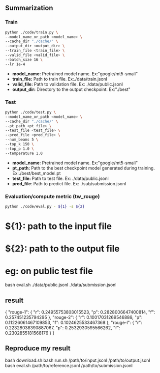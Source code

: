 ## Summarization
### Train
``` bash
python ./code/train.py \
--model_name_or_path <model_name> \
--cache_dir "./cache/" \
--output_dir <output_dir> \
--train_file <train_file> \
--valid_file <valid_file> \
--batch_size 16 \
--lr 1e-4
```
* **model_name:** Pretrained model name. Ex:"google/mt5-small"
* **train_file:** Path to train file. Ex:./data/train.jsonl 
* **valid_file:** Path to validation file. Ex: ./data/public.jsonl
* **output_dir:** Directory to the output checkpoint. Ex:"./best"

### Test
``` bash
python ./code/test.py \
--model_name_or_path <model_name> \
--cache_dir "./cache/" \
--pt_path <pt_file> \
--test_file <test_file> \
--pred_file <pred_file> \
--num_beams 5 \
--top_k 150 \
--top_p 1.0 \
--temperature 1.0
```
* **model_name:** Pretrained model name. Ex:"google/mt5-small"
* **pt_path:** Path to the best checkpoint model generated during training. Ex:./best/best_model.pt
* **test_file:** Path to test file. Ex: ./data/public.jsonl
* **pred_file**: Path to predict file. Ex: ./sub/submission.jsonl


### Evaluation/compute metric (tw_rouge)
``` bash
python ./code/eval.py - ${1} -s ${2}
``` 
# ${1}: path to the input file
# ${2}: path to the output file

# eg: on public test file
bash eval.sh ./data/public.jsonl ./data/submission.jsonl
## result 
{
  "rouge-1": {
    "r": 0.24955753803015523,
    "p": 0.2828006647400814,
    "f": 0.257451235794295
  },
  "rouge-2": {
    "r": 0.10017031269546886,
    "p": 0.11226061467109853,
    "f": 0.1024625533467368
  },
  "rouge-l": {
    "r": 0.22328038390887067,
    "p": 0.2532930595566262,
    "f": 0.2302855181568176
  }
}

## Reproduce my result

bash download.sh
bash run.sh /path/to/input.jsonl /path/to/output.jsonl
bash eval.sh /path/to/reference.jsonl /path/to/submission.jsonl